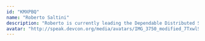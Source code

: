 ```yaml
---
id: "KMXPBQ"
name: "Roberto Saltini"
description: "Roberto is currently leading the Dependable Distributed Systems research team at ConsenSys. His main research interests revolve around the design, analysis and formal verification of distributed protocols."
avatar: "http://speak.devcon.org/media/avatars/IMG_3750_modified_7TxwlSk.JPG"
---
```

